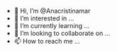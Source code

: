 - 👋 Hi, I’m @Anacristinamar
- 👀 I’m interested in ...
- 🌱 I’m currently learning ...
- 💞️ I’m looking to collaborate on ...
- 📫 How to reach me ...

<!---
Anacristinamar/Anacristinamar is a ✨ special ✨ repository because its `README.md` (this file) appears on your GitHub profile.
You can click the Preview link to take a look at your changes.
--->
